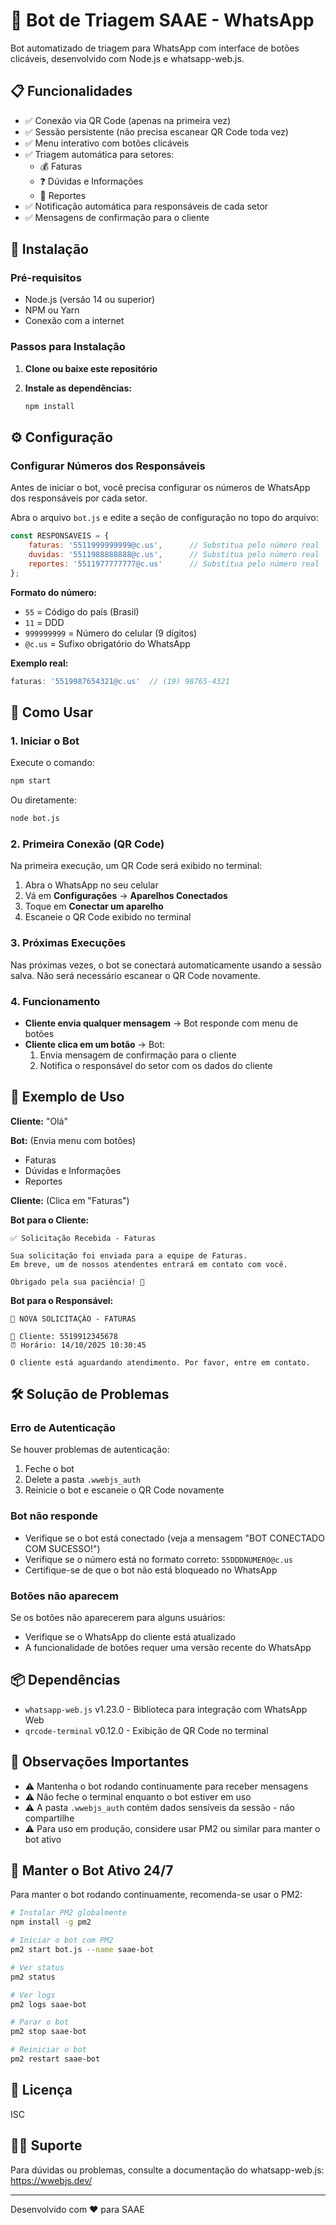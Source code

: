 # 🤖 Bot de Triagem SAAE - WhatsApp

Bot automatizado de triagem para WhatsApp com interface de botões clicáveis, desenvolvido com Node.js e whatsapp-web.js.

## 📋 Funcionalidades

- ✅ Conexão via QR Code (apenas na primeira vez)
- ✅ Sessão persistente (não precisa escanear QR Code toda vez)
- ✅ Menu interativo com botões clicáveis
- ✅ Triagem automática para setores:
  - 💰 Faturas
  - ❓ Dúvidas e Informações
  - 📢 Reportes
- ✅ Notificação automática para responsáveis de cada setor
- ✅ Mensagens de confirmação para o cliente

## 🚀 Instalação

### Pré-requisitos

- Node.js (versão 14 ou superior)
- NPM ou Yarn
- Conexão com a internet

### Passos para Instalação

1. **Clone ou baixe este repositório**

2. **Instale as dependências:**
   ```bash
   npm install
   ```

## ⚙️ Configuração

### Configurar Números dos Responsáveis

Antes de iniciar o bot, você precisa configurar os números de WhatsApp dos responsáveis por cada setor.

Abra o arquivo `bot.js` e edite a seção de configuração no topo do arquivo:

```javascript
const RESPONSAVEIS = {
    faturas: '5511999999999@c.us',      // Substitua pelo número real
    duvidas: '5511988888888@c.us',      // Substitua pelo número real
    reportes: '5511977777777@c.us'      // Substitua pelo número real
};
```

**Formato do número:**
- `55` = Código do país (Brasil)
- `11` = DDD
- `999999999` = Número do celular (9 dígitos)
- `@c.us` = Sufixo obrigatório do WhatsApp

**Exemplo real:**
```javascript
faturas: '5519987654321@c.us'  // (19) 98765-4321
```

## 🎯 Como Usar

### 1. Iniciar o Bot

Execute o comando:
```bash
npm start
```

Ou diretamente:
```bash
node bot.js
```

### 2. Primeira Conexão (QR Code)

Na primeira execução, um QR Code será exibido no terminal:

1. Abra o WhatsApp no seu celular
2. Vá em **Configurações** → **Aparelhos Conectados**
3. Toque em **Conectar um aparelho**
4. Escaneie o QR Code exibido no terminal

### 3. Próximas Execuções

Nas próximas vezes, o bot se conectará automaticamente usando a sessão salva. Não será necessário escanear o QR Code novamente.

### 4. Funcionamento

- **Cliente envia qualquer mensagem** → Bot responde com menu de botões
- **Cliente clica em um botão** → Bot:
  1. Envia mensagem de confirmação para o cliente
  2. Notifica o responsável do setor com os dados do cliente

## 📱 Exemplo de Uso

**Cliente:** "Olá"

**Bot:** (Envia menu com botões)
- Faturas
- Dúvidas e Informações
- Reportes

**Cliente:** (Clica em "Faturas")

**Bot para o Cliente:**
```
✅ Solicitação Recebida - Faturas

Sua solicitação foi enviada para a equipe de Faturas.
Em breve, um de nossos atendentes entrará em contato com você.

Obrigado pela sua paciência! 🙏
```

**Bot para o Responsável:**
```
🔔 NOVA SOLICITAÇÃO - FATURAS

📱 Cliente: 5519912345678
⏰ Horário: 14/10/2025 10:30:45

O cliente está aguardando atendimento. Por favor, entre em contato.
```

## 🛠️ Solução de Problemas

### Erro de Autenticação

Se houver problemas de autenticação:
1. Feche o bot
2. Delete a pasta `.wwebjs_auth`
3. Reinicie o bot e escaneie o QR Code novamente

### Bot não responde

- Verifique se o bot está conectado (veja a mensagem "BOT CONECTADO COM SUCESSO!")
- Verifique se o número está no formato correto: `55DDDNUMERO@c.us`
- Certifique-se de que o bot não está bloqueado no WhatsApp

### Botões não aparecem

Se os botões não aparecerem para alguns usuários:
- Verifique se o WhatsApp do cliente está atualizado
- A funcionalidade de botões requer uma versão recente do WhatsApp

## 📦 Dependências

- `whatsapp-web.js` v1.23.0 - Biblioteca para integração com WhatsApp Web
- `qrcode-terminal` v0.12.0 - Exibição de QR Code no terminal

## 📝 Observações Importantes

- ⚠️ Mantenha o bot rodando continuamente para receber mensagens
- ⚠️ Não feche o terminal enquanto o bot estiver em uso
- ⚠️ A pasta `.wwebjs_auth` contém dados sensíveis da sessão - não compartilhe
- ⚠️ Para uso em produção, considere usar PM2 ou similar para manter o bot ativo

## 🔄 Manter o Bot Ativo 24/7

Para manter o bot rodando continuamente, recomenda-se usar o PM2:

```bash
# Instalar PM2 globalmente
npm install -g pm2

# Iniciar o bot com PM2
pm2 start bot.js --name saae-bot

# Ver status
pm2 status

# Ver logs
pm2 logs saae-bot

# Parar o bot
pm2 stop saae-bot

# Reiniciar o bot
pm2 restart saae-bot
```

## 📄 Licença

ISC

## 👨‍💻 Suporte

Para dúvidas ou problemas, consulte a documentação do whatsapp-web.js:
https://wwebjs.dev/

---

Desenvolvido com ❤️ para SAAE

